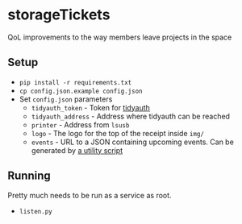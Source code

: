 # storageTickets
QoL improvements to the way members leave projects in the space

## Setup

* `pip install -r requirements.txt`
* `cp config.json.example config.json`
* Set `config.json` parameters
  * `tidyauth_token` - Token for [tidyauth](https://github.com/Perth-Artifactory/tidyauth)
  * `tidyauth_address` - Address where tidyauth can be reached
  * `printer` - Address from `lsusb`
  * `logo` - The logo for the top of the receipt inside `img/`
  * `events` - URL to a JSON containing upcoming events. Can be generated by [a utility script](https://github.com/Perth-Artifactory/util#unauthenticated-google-calendar-feed)

## Running

Pretty much needs to be run as a service as root.

* `listen.py`